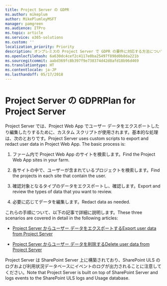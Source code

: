 ```yaml
---
title: Project Server の GDPR
ms.author: mikeplum
author: MikePlumleyMSFT
manager: pamgreen
ms.audience: ITPro
ms.topic: article
ms.service: o365-solutions
ms.custom: ''
localization_priority: Priority
description: オンプレミスの Project Server で GDPR の要件に対応する方法について説明します。
ms.openlocfilehash: 6a630dc4cef2c4117e0ba25497f898d0b8da221b
ms.sourcegitcommit: aabd369fc8b397f9e738374d42d8afd18b96d469
ms.translationtype: HT
ms.contentlocale: ja-JP
ms.lasthandoff: 05/17/2018
---
```

# <a name="gdpr-for-project-server"></a><span data-ttu-id="bdea2-103">Project Server の GDPR</span><span class="sxs-lookup"><span data-stu-id="bdea2-103">Plan for Project Server</span></span>

<span data-ttu-id="bdea2-p101">Project Server では、Project Web App でユーザー データをエクスポートしたり編集したりするために、カスタム スクリプトが使用されます。基本的な処理は、次のとおりです。</span><span class="sxs-lookup"><span data-stu-id="bdea2-p101">Project Server uses custom scripts to export and redact user data in Project Web App. The basic process is:</span></span>

1.  <span data-ttu-id="bdea2-106">ファーム内で Project Web App のサイトを検索します。</span><span class="sxs-lookup"><span data-stu-id="bdea2-106">Find the Project Web App sites in your farm.</span></span>

2.  <span data-ttu-id="bdea2-107">各サイトの中で、ユーザーが含まれているプロジェクトを検索します。</span><span class="sxs-lookup"><span data-stu-id="bdea2-107">Find the projects in each site that contain the user.</span></span>

3.  <span data-ttu-id="bdea2-108">確認対象となるタイプのデータをエクスポートし、確認します。</span><span class="sxs-lookup"><span data-stu-id="bdea2-108">Export and review the types of data that you want to review.</span></span>

4.  <span data-ttu-id="bdea2-109">必要に応じてデータを編集します。</span><span class="sxs-lookup"><span data-stu-id="bdea2-109">Redact data as needed.</span></span>

<span data-ttu-id="bdea2-110">これらの手順について、以下の記事で詳細に説明します。</span><span class="sxs-lookup"><span data-stu-id="bdea2-110">These three scenarios are covered in detail in the following articles:</span></span>

- [<span data-ttu-id="bdea2-111">Project Server からユーザー データをエクスポートする</span><span class="sxs-lookup"><span data-stu-id="bdea2-111">Export user data from Project Server</span></span>](/Project/export-user-data-from-project-server?toc=/Office365/Enterprise/toc.json)

- [<span data-ttu-id="bdea2-112">Project Server からユーザー データを削除する</span><span class="sxs-lookup"><span data-stu-id="bdea2-112">Delete user data from Project Server</span></span>](/Project/delete-user-data-from-project-server?toc=/Office365/Enterprise/toc.json)


<span data-ttu-id="bdea2-113">Project Server は SharePoint Server 上に構築されており、SharePoint ULS のログおよび利用状況データベースにイベントのログが出力されることに注意してください。</span><span class="sxs-lookup"><span data-stu-id="bdea2-113">Note that Project Server is built on top of SharePoint Server and logs events to the SharePoint ULS logs and Usage database.</span></span>
